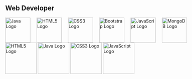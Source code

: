 Web Developer
-----------------
<div style="display: flex; gap: 20px; align-items: center;">
  <img src="https://www.vectorlogo.zone/logos/java/java-icon.svg" alt="Java Logo" width="80">
  <img src="https://commons.wikimedia.org/wiki/File:HTML5_logo_and_wordmark.svg" alt="HTML5 Logo" width="80">
  <img src="https://commons.wikimedia.org/wiki/File:CSS3_logo_and_wordmark.svg" alt="CSS3 Logo" width="80">
  <img src="https://commons.wikimedia.org/wiki/File:Bootstrap_logo.svg" alt="Bootstrap Logo" width="80">
  <img src="https://commons.wikimedia.org/wiki/File:Unofficial_JavaScript_logo_2.svg" alt="JavaScript Logo" width="80">
  <img src="https://www.vectorlogo.zone/logos/mongodb/mongodb-icon.svg" alt="MongoDB Logo" width="80">
</div>
<img src="https://upload.wikimedia.org/wikipedia/commons/6/61/HTML5_logo_and_wordmark.svg" alt="HTML5 Logo" width="100">
<img src="https://www.vectorlogo.zone/logos/java/java-icon.svg" alt="Java Logo" width="100">
<img src="https://upload.wikimedia.org/wikipedia/commons/6/62/CSS3_logo.svg" alt="CSS3 Logo" width="100">
<img src="https://upload.wikimedia.org/wikipedia/commons/6/6a/JavaScript-logo.svg" alt="JavaScript Logo" width="100">
